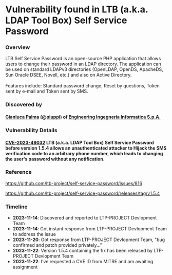 # Vulnerability found in LTB (a.k.a. LDAP Tool Box) Self Service Password 

### Overview
LTB Self Service Password is an open-source PHP application that allows users to change their password in an LDAP directory. The application can be used on standard LDAPv3 directories (OpenLDAP, OpenDS, ApacheDS, Sun Oracle DSEE, Novell, etc.) and also on Active Directory.<br><br>Features include: Standard password change, Reset by questions, Token sent by e-mail and Token sent by SMS.


### Discovered by
#### [Gianluca Palma](https://www.linkedin.com/in/piuppi/) ([@piuppi](https://twitter.com/piuppi)) of [Engineering Ingegneria Informatica S.p.A.](https://www.eng.it)
 
### Vulnerability Details

#### [CVE-2023-49032](https://cve.mitre.org/cgi-bin/cvename.cgi?name=CVE-2023-49032) LTB (a.k.a. LDAP Tool Box) Self Service Password before version 1.5.4 allows an unauthenticated attacker to Hijack the SMS verification code to an arbitrary phone number, which leads to changing the user's password without any notification.

### Reference
https://github.com/ltb-project/self-service-password/issues/816

https://github.com/ltb-project/self-service-password/releases/tag/v1.5.4

### Timeline
- **2023-11-14**: Discovered and reported to LTP-PROJECT Devlopment Team
- **2023-11-14**: Got instant response from LTP-PROJECT Devlopment Team to address the issue
- **2023-11-20**: Got response from LTP-PROJECT Devlopment Team, "bug confirmed and patch provided privately..."
- **2023-11-22**: Version 1.5.4 containing the fix has been released by LTP-PROJECT Devlopment Team
- **2023-11-22**: I've requested a CVE ID from MITRE and am awaiting assignment


